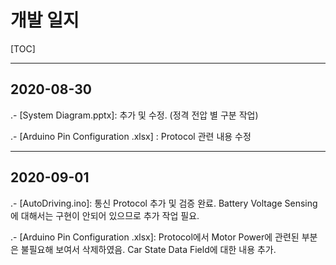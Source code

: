 # 개발 일지

[TOC]



---

## 2020-08-30

.- [System Diagram.pptx]: 추가 및 수정. (정격 전압 별 구분 작업)

.- [Arduino Pin Configuration .xlsx] : Protocol 관련 내용 수정



---

## 2020-09-01

.- [AutoDriving.ino]: 통신 Protocol 추가 및 검증 완료. Battery Voltage Sensing에 대해서는 구현이 안되어 있으므로 추가 작업 필요.

.- [Arduino Pin Configuration .xlsx]: Protocol에서 Motor Power에 관련된 부분은 불필요해 보여서 삭제하였음. Car State Data Field에 대한 내용 추가.